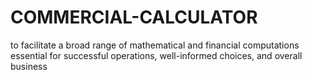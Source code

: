 # COMMERCIAL-CALCULATOR
to facilitate a broad range of mathematical and financial computations essential for successful operations, well-informed choices, and overall business 







